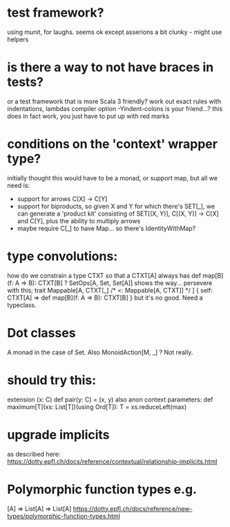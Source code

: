 # test framework?
using munit, for laughs. 
seems ok except asserions a bit clunky - might use helpers

# is there a way to not have braces in tests? 
or a test framework that is more Scala 3 friendly?
work out exact rules with indentations, lambdas
compiler option -Yindent-colons is your friend...?
this does in fact work, you just have to put up with red marks

# conditions on the 'context' wrapper type?

initially thought this would have to be a monad, or support map,
but all we need is:

- support for arrows C[X] -> C[Y]
- support for biproducts, so given X and Y for which there's SET[_],
  we can generate a 'product kit' consisting of SET[(X, Y)],
  C[(X, Y)] -> C[X] and C[Y], plus the ability to multiply arrows
- maybe require C[_] to have Map... so there's IdentityWithMap?

# type convolutions:
how do we constrain a type CTXT so that a CTXT[A] always has def map[B](f: A => B): CTXT[B] ?
SetOps[A, Set, Set[A]] shows the way... persevere with this;
  trait Mappable[A, CTXT[_] /* <: Mappable[A, CTXT]] */ ] { self: CTXT[A] =>
    def map[B](f: A => B): CTXT[B]
  }
but it's no good. Need a typeclass.

# Dot classes
A monad in the case of Set. Also MonoidAction[M, _] ? Not really.

# should try this:
  extension (x: C) def pair(y: C) = (x, y)
also anon context parameters:
  def maximum[T](xs: List[T])(using Ord[T]): T =
    xs.reduceLeft(max)

# upgrade implicits
  as described here: https://dotty.epfl.ch/docs/reference/contextual/relationship-implicits.html
  
# Polymorphic function types e.g.
  [A] => List[A] => List[A]
  https://dotty.epfl.ch/docs/reference/new-types/polymorphic-function-types.html